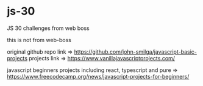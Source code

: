 # js-30
JS 30 challenges from web boss 

<!-- original github repo link => https://github.com/wesbos/JavaScript30.git -->

this is not from web-boss 

original github repo link => https://github.com/john-smilga/javascript-basic-projects
projects link => https://www.vanillajavascriptprojects.com/


javascript beginners projects 
including react, 
typescript and pure => https://www.freecodecamp.org/news/javascript-projects-for-beginners/
